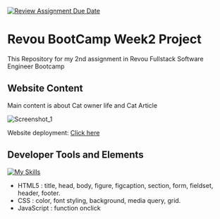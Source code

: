 [![Review Assignment Due Date](https://classroom.github.com/assets/deadline-readme-button-24ddc0f5d75046c5622901739e7c5dd533143b0c8e959d652212380cedb1ea36.svg)](https://classroom.github.com/a/6H2sAzcR)
# Revou BootCamp Week2 Project

This Repository for my 2nd assignment in Revou Fullstack Software Engineer Bootcamp

## Website Content

Main content is about Cat owner life and Cat Article


![Screenshot_1](https://github.com/RevoU-FSSE-2/week-2-RPrasetyoB/assets/129088807/2709f8bf-a5d0-4969-8e64-b11d034363fc)

Website deployment: [Click here](https://week2-renaldipb.netlify.app/)

## Developer Tools and Elements
[![My Skills](https://skills.thijs.gg/icons?i=html,css,js)](https://skills.thijs.gg)
- HTML5      : title, head, body, figure, figcaption, section, form, fieldset, header, footer.
- CSS        : color, font styling, background, media query, grid.
- JavaScript : function onclick

